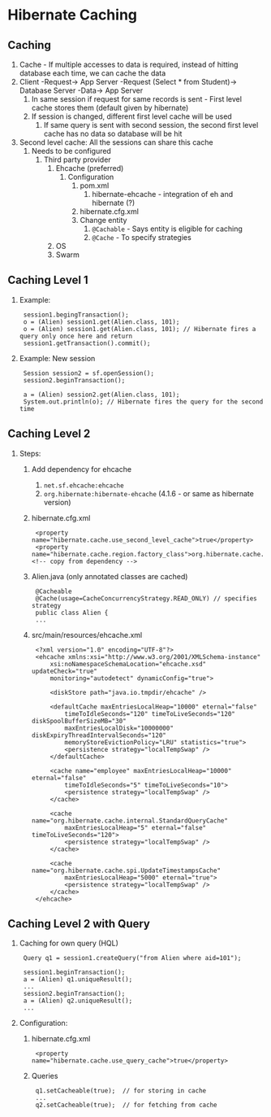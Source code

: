 # Hibernate Caching #
## Caching ##
1. Cache - If multiple accesses to data is required, instead of hitting database each time, we can cache the data
2. Client -Request-> App Server -Request (Select * from Student)-> Database Server -Data-> App Server
	1. In same session if request for same records is sent - First level cache stores them (default given by hibernate)
	2. If session is changed, different first level cache will be used
		1. If same query is sent with second session, the second first level cache has no data so database will be hit
3. Second level cache: All the sessions can share this cache
	1. Needs to be configured
		1. Third party provider
			1. Ehcache (preferred)
				1. Configuration
					1. pom.xml
						1. hibernate-ehcache - integration of eh and hibernate (?)
					3. hibernate.cfg.xml
					4. Change entity
						1. `@Cachable` - Says entity is eligible for caching
						2. `@Cache` - To specify strategies
			2. OS
			3. Swarm

## Caching Level 1 ##
1. Example:

		session1.begingTransaction();
		o = (Alien) session1.get(Alien.class, 101);
		o = (Alien) session1.get(Alien.class, 101); // Hibernate fires a query only once here and return
		session1.getTransaction().commit();

2. Example: New session

		Session session2 = sf.openSession();
		session2.beginTransaction();

		a = (Alien) session2.get(Alien.class, 101);
		System.out.println(o); // Hibernate fires the query for the second time

## Caching Level 2 ##
1. Steps:
	1. Add dependency for ehcache
		1. `net.sf.ehcache:ehcache`
		2. `org.hibernate:hibernate-ehcache` (4.1.6 - or same as hibernate version)
	2. hibernate.cfg.xml

			<property name="hibernate.cache.use_second_level_cache">true</property>
			<property name="hibernate.cache.region.factory_class">org.hibernate.cache.ehcache.EhCacheRegionFactory</property> <!-- copy from dependency -->

	3. Alien.java (only annotated classes are cached)

			@Cacheable
			@Cache(usage=CacheConcurrencyStrategy.READ_ONLY) // specifies strategy
			public class Alien {
			...
	4. src/main/resources/ehcache.xml

			<?xml version="1.0" encoding="UTF-8"?>
			<ehcache xmlns:xsi="http://www.w3.org/2001/XMLSchema-instance"
				xsi:noNamespaceSchemaLocation="ehcache.xsd" updateCheck="true"
				monitoring="autodetect" dynamicConfig="true">

				<diskStore path="java.io.tmpdir/ehcache" />

				<defaultCache maxEntriesLocalHeap="10000" eternal="false"
					timeToIdleSeconds="120" timeToLiveSeconds="120" diskSpoolBufferSizeMB="30"
					maxEntriesLocalDisk="10000000" diskExpiryThreadIntervalSeconds="120"
					memoryStoreEvictionPolicy="LRU" statistics="true">
					<persistence strategy="localTempSwap" />
				</defaultCache>

				<cache name="employee" maxEntriesLocalHeap="10000" eternal="false"
					timeToIdleSeconds="5" timeToLiveSeconds="10">
					<persistence strategy="localTempSwap" />
				</cache>

				<cache name="org.hibernate.cache.internal.StandardQueryCache"
					maxEntriesLocalHeap="5" eternal="false" timeToLiveSeconds="120">
					<persistence strategy="localTempSwap" />
				</cache>

				<cache name="org.hibernate.cache.spi.UpdateTimestampsCache"
					maxEntriesLocalHeap="5000" eternal="true">
					<persistence strategy="localTempSwap" />
				</cache>
			</ehcache>

## Caching Level 2 with Query ##
1. Caching for own query (HQL)

		Query q1 = session1.createQuery("from Alien where aid=101");

		session1.beginTransaction();
		a = (Alien) q1.uniqueResult();
		...
		session2.beginTransaction();
		a = (Alien) q2.uniqueResult();
		...

2. Configuration:
	1. hibernate.cfg.xml

			<property name="hibernate.cache.use_query_cache">true</property>

	2. Queries

			q1.setCacheable(true);	// for storing in cache
			...
			q2.setCacheable(true);	// for fetching from cache